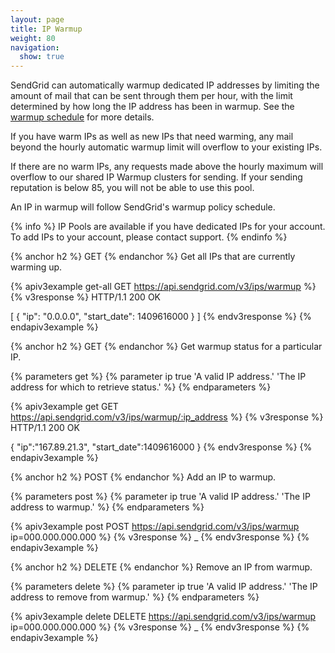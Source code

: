 ```yaml
---
layout: page
title: IP Warmup
weight: 80
navigation:
  show: true
---
```


SendGrid can automatically warmup dedicated IP addresses by limiting the amount
of mail that can be sent through them per hour, with the limit determined by how long the IP address has been in warmup. See the [warmup schedule]({{root_url}}/API_Reference/Web_API_v3/IP_Management/ip_warmup_schedule.html) for more details.

If you have warm IPs as well as new IPs that need warming, any mail beyond the hourly automatic warmup
limit will overflow to your existing IPs.

If there are no warm IPs, any requests made above the hourly maximum will overflow to our shared IP Warmup clusters for sending. If your sending reputation is below 85, you will not be able to use
this pool.

An IP in warmup will follow SendGrid's warmup policy schedule. 

{% info %}
IP Pools are available if you have dedicated IPs for your account.
To add IPs to your account, please contact support.
{% endinfo %}

{% anchor h2 %}
GET
{% endanchor %}
Get all IPs that are currently warming up.

{% apiv3example get-all GET https://api.sendgrid.com/v3/ips/warmup %}
  {% v3response %}
HTTP/1.1 200 OK

[
  {
    "ip": "0.0.0.0",
    "start_date": 1409616000
  }
]
  {% endv3response %}
{% endapiv3example %}

{% anchor h2 %}
GET
{% endanchor %}
Get warmup status for a particular IP.

{% parameters get %}
  {% parameter ip true 'A valid IP address.' 'The IP address for which to retrieve status.' %}
{% endparameters %}

{% apiv3example get GET https://api.sendgrid.com/v3/ips/warmup/:ip_address %}
  {% v3response %}
HTTP/1.1 200 OK

{
  "ip":"167.89.21.3",
  "start_date":1409616000
}
  {% endv3response %}
{% endapiv3example %}

{% anchor h2 %}
POST
{% endanchor %}
Add an IP to warmup.

{% parameters post %}
  {% parameter ip true 'A valid IP address.' 'The IP address to warmup.' %}
{% endparameters %}

{% apiv3example post POST https://api.sendgrid.com/v3/ips/warmup ip=000.000.000.000 %}
{% v3response %}
_
{% endv3response %}
{% endapiv3example %}

{% anchor h2 %}
DELETE
{% endanchor %}
Remove an IP from warmup.

{% parameters delete %}
  {% parameter ip true 'A valid IP address.' 'The IP address to remove from warmup.' %}
{% endparameters %}

{% apiv3example delete DELETE https://api.sendgrid.com/v3/ips/warmup ip=000.000.000.000 %}
{% v3response %}
_
{% endv3response %}
{% endapiv3example %} 
